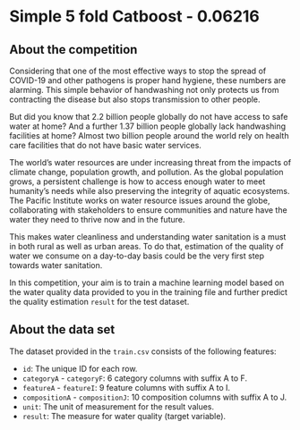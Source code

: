 # Simple 5 fold Catboost - 0.06216

## About the competition

Considering that one of the most effective ways to stop the spread of COVID-19 and other pathogens is proper hand hygiene, these numbers are alarming. This simple behavior of handwashing not only protects us from contracting the disease but also stops transmission to other people.

But did you know that 2.2 billion people globally do not have access to safe water at home? And a further 1.37 billion people globally lack handwashing facilities at home? Almost two billion people around the world rely on health care facilities that do not have basic water services.

The world’s water resources are under increasing threat from the impacts of climate change, population growth, and pollution. As the global population grows, a persistent challenge is how to access enough water to meet humanity’s needs while also preserving the integrity of aquatic ecosystems. The Pacific Institute works on water resource issues around the globe, collaborating with stakeholders to ensure communities and nature have the water they need to thrive now and in the future.

This makes water cleanliness and understanding water sanitation is a must in both rural as well as urban areas. To do that, estimation of the quality of water we consume on a day-to-day basis could be the very first step towards water sanitation.

In this competition, your aim is to train a machine learning model based on the water quality data provided to you in the training file and further predict the quality estimation `result` for the test dataset.

## About the data set

The dataset provided in the `train.csv` consists of the following features:

- `id`: The unique ID for each row.
- `categoryA` - `categoryF`: 6 category columns with suffix A to F.
- `featureA` - `featureI`: 9 feature columns with suffix A to I.
- `compositionA` - `compositionJ`: 10 composition columns with suffix A to J.
- `unit`: The unit of measurement for the result values.
- `result`: The measure for water quality (target variable).